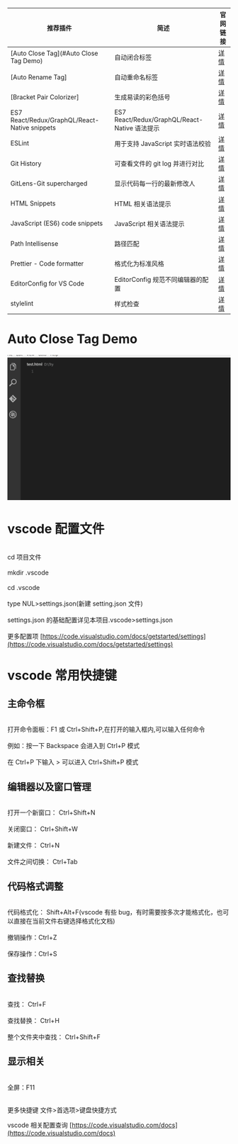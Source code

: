 | 推荐插件                                      | 简述                                          | 官网链接                                                                                       |
| --------------------------------------------- | --------------------------------------------- | ---------------------------------------------------------------------------------------------- |
| [Auto Close Tag](#Auto Close Tag Demo)        | 自动闭合标签                                  | [详情](https://marketplace.visualstudio.com/items?itemName=formulahendry.auto-close-tag)       |
| [Auto Rename Tag]                             | 自动重命名标签                                | [详情](https://marketplace.visualstudio.com/items?itemName=formulahendry.auto-rename-tag)      |
| [Bracket Pair Colorizer]                      | 生成易读的彩色括号                            | [详情](https://marketplace.visualstudio.com/items?itemName=CoenraadS.bracket-pair-colorizer)   |
| ES7 React/Redux/GraphQL/React-Native snippets | ES7 React/Redux/GraphQL/React-Native 语法提示 | [详情](https://marketplace.visualstudio.com/items?itemName=dsznajder.es7-react-js-snippets)    |
| ESLint                                        | 用于支持 JavaScript 实时语法校验              | [详情](https://marketplace.visualstudio.com/items?itemName=dbaeumer.vscode-eslint)             |
| Git History                                   | 可查看文件的 git log 并进行对比               | [详情](https://marketplace.visualstudio.com/items?itemName=donjayamanne.githistory)            |
| GitLens-Git supercharged                      | 显示代码每一行的最新修改人                    | [详情](https://marketplace.visualstudio.com/items?itemName=eamodio.gitlens)                    |
| HTML Snippets                                 | HTML 相关语法提示                             | [详情](https://marketplace.visualstudio.com/items?itemName=abusaidm.html-snippets)             |
| JavaScript (ES6) code snippets                | JavaScript 相关语法提示                       | [详情](https://marketplace.visualstudio.com/items?itemName=xabikos.JavaScriptSnippets)         |
| Path Intellisense                             | 路径匹配                                      | [详情](https://marketplace.visualstudio.com/items?itemName=christian-kohler.path-intellisense) |
| Prettier - Code formatter                     | 格式化为标准风格                              | [详情](https://marketplace.visualstudio.com/items?itemName=esbenp.prettier-vscode)             |
| EditorConfig for VS Code                      | EditorConfig 规范不同编辑器的配置             | [详情](https://marketplace.visualstudio.com/items?itemName=EditorConfig.EditorConfig)          |
| stylelint                                     | 样式检查                                      | [详情](https://marketplace.visualstudio.com/items?itemName=shinnn.stylelint)                   |

# Auto Close Tag Demo

![image](https://github.com/18846033907/vscode-setting/blob/master/vscode-plugins-docs/imges/usage.gif)

# vscode 配置文件

<br>cd 项目文件<br>
<br>mkdir .vscode<br>
<br>cd .vscode<br>
<br>type NUL>settings.json(新建 setting.json 文件)<br>
<br>settings.json 的基础配置详见本项目.vscode>settings.json<br>
<br>更多配置项 [https://code.visualstudio.com/docs/getstarted/settings](https://code.visualstudio.com/docs/getstarted/settings)<br>

# vscode 常用快捷键

## 主命令框

<br>打开命令面板：F1 或 Ctrl+Shift+P,在打开的输入框内,可以输入任何命令<br>
<br>例如：按一下 Backspace 会进入到 Ctrl+P 模式<br>
<br>在 Ctrl+P 下输入 > 可以进入 Ctrl+Shift+P 模式<br>

## 编辑器以及窗口管理

<br>打开一个新窗口： Ctrl+Shift+N<br>
<br>关闭窗口： Ctrl+Shift+W<br>
<br>新建文件： Ctrl+N<br>
<br>文件之间切换： Ctrl+Tab<br>

## 代码格式调整

<br>代码格式化： Shift+Alt+F(vscode 有些 bug，有时需要按多次才能格式化，也可以直接在当前文件右键选择格式化文档)<br>
<br>撤销操作：Ctrl+Z<br>
<br>保存操作：Ctrl+S<br>

## 查找替换

<br>查找： Ctrl+F<br>
<br>查找替换： Ctrl+H<br>
<br>整个文件夹中查找： Ctrl+Shift+F<br>

## 显示相关

<br>全屏：F11<br>

<br>更多快捷键 文件>首选项>键盘快捷方式<br>

vscode 相关配置查询 [https://code.visualstudio.com/docs](https://code.visualstudio.com/docs)
